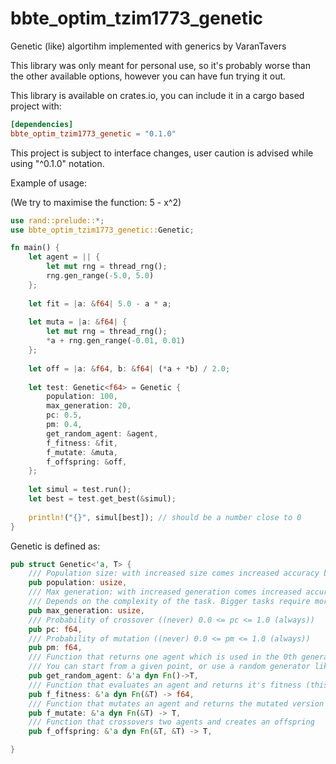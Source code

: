 # bbte_optim_tzim1773_genetic
Genetic (like) algortihm implemented with generics by VaranTavers

This library was only meant for personal use, so it's probably worse than the other available options, however you can have fun trying it out.

This library is available on crates.io, you can include it in a cargo based project with:
```toml
[dependencies]                                                                    
bbte_optim_tzim1773_genetic = "0.1.0"
```

This project is subject to interface changes, user caution is advised while using "^0.1.0" notation.

Example of usage:

(We try to maximise the function: 5 - x^2) 
```rust
use rand::prelude::*;
use bbte_optim_tzim1773_genetic::Genetic;

fn main() {
    let agent = || {
        let mut rng = thread_rng();
        rng.gen_range(-5.0, 5.0)
    };
    
    let fit = |a: &f64| 5.0 - a * a;
    
    let muta = |a: &f64| {
        let mut rng = thread_rng();
        *a + rng.gen_range(-0.01, 0.01)
    };
    
    let off = |a: &f64, b: &f64| (*a + *b) / 2.0;
    
    let test: Genetic<f64> = Genetic {
        population: 100,
        max_generation: 20,
        pc: 0.5,
        pm: 0.4,
        get_random_agent: &agent,
        f_fitness: &fit,
        f_mutate: &muta,
        f_offspring: &off,
    };
    
    let simul = test.run();
    let best = test.get_best(&simul);
    
    println!("{}", simul[best]); // should be a number close to 0
}

```

Genetic<T> is defined as:
```rust
pub struct Genetic<'a, T> {
    /// Population size: with increased size comes increased accuracy but decreased speed
    pub population: usize,
    /// Max generation: with increased generation comes increased accuracy but decreased speed
    /// Depends on the complexity of the task. Bigger tasks require more generations.
    pub max_generation: usize,
    /// Probability of crossover ((never) 0.0 <= pc <= 1.0 (always))
    pub pc: f64,
    /// Probability of mutation ((never) 0.0 <= pm <= 1.0 (always))
    pub pm: f64,
    /// Function that returns one agent which is used in the 0th generation
    /// You can start from a given point, or use a random generator like the rand crate
    pub get_random_agent: &'a dyn Fn()->T,
    /// Function that evaluates an agent and returns it's fitness (this algorithm maximises this function)
    pub f_fitness: &'a dyn Fn(&T) -> f64,
    /// Function that mutates an agent and returns the mutated version of it
    pub f_mutate: &'a dyn Fn(&T) -> T,
    /// Function that crossovers two agents and creates an offspring
    pub f_offspring: &'a dyn Fn(&T, &T) -> T,

}

```
